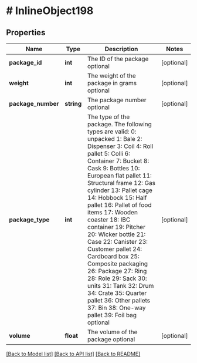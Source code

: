 # # InlineObject198

## Properties

Name | Type | Description | Notes
------------ | ------------- | ------------- | -------------
**package_id** | **int** | The ID of the package optional | [optional] 
**weight** | **int** | The weight of the package in grams optional | [optional] 
**package_number** | **string** | The package number optional | [optional] 
**package_type** | **int** | The type of the package. The following types are valid:  0: unpacked 1: Bale 2: Dispenser 3: Coil 4: Roll pallet 5: Colli 6: Container 7: Bucket 8: Cask 9: Bottles 10: European flat pallet 11: Structural frame 12: Gas cylinder 13: Pallet cage 14: Hobbock 15: Half pallet 16: Pallet of food items 17: Wooden coaster 18: IBC container 19: Pitcher 20: Wicker bottle 21: Case 22: Canister 23: Customer pallet 24: Cardboard box 25: Composite packaging 26: Package 27: Ring 28: Role 29: Sack 30: units 31: Tank 32: Drum 34: Crate 35: Quarter pallet 36: Other pallets 37: Bin 38: One-way pallet 39: Foil bag  optional | [optional] 
**volume** | **float** | The volume of the package optional | [optional] 

[[Back to Model list]](../../README.md#documentation-for-models) [[Back to API list]](../../README.md#documentation-for-api-endpoints) [[Back to README]](../../README.md)


